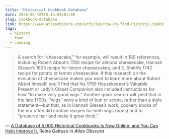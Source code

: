 ```yaml
---
title: "Historical Cookbook Database"
date: 2020-08-18T15:14:01+01:00
slug: cookbook-database
link: https://www.atlasobscura.com/articles/how-to-find-historic-cookbooks
tags:
  - history
  - food
  - cooking
---
```


> A search for “cheesecake,” for example, will result in 189 references, including Robert Abbot’s 1790 recipe for almond cheesecake, Hannah Glasse’s 1805 recipe for lemon cheesecakes, and E. Smith’s 1742 recipe for potato or lemon cheesecake. If this research on the evolution of cheesecake makes you want to learn more about Robert Abbot himself, you’ll find that his 1790 Housekeeper’s Valuable Present or Lady’s Closet Companion also included instructions for how “to make very good wigs.” Another quick search will yield that in the late 1700s, “wigs” were a kind of bun or scone, rather than a style statement—but that, as in Hannah Glasse’s work, cookery books of the era often did contain recipes for both wigs (buns) and to “preserve hair and make it grow thick.”

&mdash; [A Database of 5,000 Historical Cookbooks Is Now Online, and You Can Help Improve It](https://www.atlasobscura.com/articles/how-to-find-historic-cookbooks), Reina Gattuso in _Atlas Obscura_
